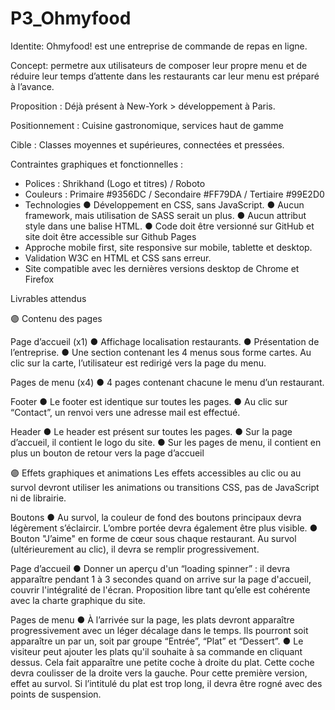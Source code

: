 # P3_Ohmyfood

Identite: Ohmyfood! est une entreprise de commande de repas en ligne.

Concept: permetre aux utilisateurs de composer leur propre menu et de réduire leur temps d’attente dans les
restaurants car leur menu est préparé à l’avance.

Proposition : Déjà présent à New-York > développement à Paris.

Positionnement : Cuisine gastronomique, services haut de gamme

Cible : Classes moyennes et supérieures, connectées et pressées.


Contraintes graphiques et fonctionnelles :

* Polices : Shrikhand (Logo et titres) / Roboto
* Couleurs : Primaire #9356DC / Secondaire #FF79DA / Tertiaire #99E2D0
* Technologies
    ● Développement en CSS, sans JavaScript.
    ● Aucun framework, mais utilisation de SASS serait un plus.
    ● Aucun attribut style dans une balise HTML.
    ● Code doit être versionné sur GitHub et site doit être accessible sur Github Pages
* Approche mobile first, site responsive sur mobile, tablette et desktop.
* Validation W3C en HTML et CSS sans erreur.
* Site compatible avec les dernières versions desktop de Chrome et Firefox


Livrables attendus

🟣 Contenu des pages

Page d’accueil (x1)
● Affichage localisation restaurants.
● Présentation de l’entreprise.
● Une section contenant les 4 menus sous forme cartes. Au clic sur la carte, l’utilisateur est redirigé vers la page du menu.

Pages de menu (x4)
● 4 pages contenant chacune le menu d’un restaurant.

Footer
● Le footer est identique sur toutes les pages.
● Au clic sur “Contact”, un renvoi vers une adresse mail est effectué.

Header
● Le header est présent sur toutes les pages.
● Sur la page d’accueil, il contient le logo du site.
● Sur les pages de menu, il contient en plus un bouton de retour vers la page d’accueil


🟣 Effets graphiques et animations
Les effets accessibles au clic ou au survol devront utiliser les animations ou transitions CSS, pas de JavaScript ni de librairie.

Boutons
● Au survol, la couleur de fond des boutons principaux devra légèrement s’éclaircir. L’ombre portée devra également être plus visible.
● Bouton "J’aime" en forme de cœur sous chaque restaurant. Au survol (ultérieurement au clic), il devra se remplir progressivement. 

Page d’accueil
● Donner un aperçu d'un “loading spinner” : il devra apparaître pendant 1 à 3 secondes quand on arrive sur la page d'accueil, couvrir l'intégralité de l'écran. Proposition libre tant qu’elle est cohérente avec la charte graphique du site.

Pages de menu
● À l’arrivée sur la page, les plats devront apparaître progressivement avec un léger décalage dans le temps. Ils pourront soit apparaître un par un, soit par groupe “Entrée”, “Plat” et “Dessert”. 
● Le visiteur peut ajouter les plats qu'il souhaite à sa commande en cliquant dessus. Cela fait apparaître une petite coche à droite du plat. Cette coche devra coulisser de la droite vers la gauche. Pour cette première version, effet au survol.
Si l’intitulé du plat est trop long, il devra être rogné avec des points de suspension. 